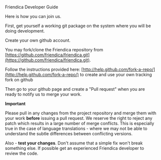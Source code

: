 Friendica Developer Guide

Here is how you can join us.

First, get yourself a working git package on the system where you will be
doing development.

Create your own github account.

You may fork/clone the Friendica repository from [https://github.com/friendica/friendica.git](https://github.com/friendica/friendica.git).

Follow the instructions provided here: [http://help.github.com/fork-a-repo/](http://help.github.com/fork-a-repo/)
to create and use your own tracking fork on github

Then go to your github page and create a "Pull request" when you are ready
to notify us to merge your work.

**Important**

Please pull in any changes from the project repository and merge them with your work **before** issuing a pull request. We reserve the right to reject any patch which results in a large number of merge conflicts. This is especially true in the case of language translations - where we may not be able to understand the subtle differences between conflicting versions.

Also - **test your changes**. Don't assume that a simple fix won't break something else. If possible get an experienced Friendica developer to review the code. 